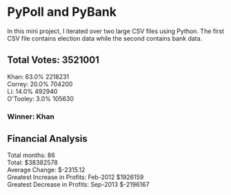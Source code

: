 # PyPoll and PyBank 

In this mini project, I iterated over two large CSV files using Python. The first CSV file contains election data while the second contains bank data. 

## Total Votes: 3521001

Khan: 63.0% 2218231
<br>
Correy: 20.0% 704200
<br>
Li: 14.0% 492940
<br>
O'Tooley: 3.0% 105630

### Winner: Khan


## Financial Analysis

Total months: 86
<br>
Total: $38382578
<br>
Average Change: $-2315.12
<br>
Greatest Increase in Profits: Feb-2012 $1926159
<br>
Greatest Decrease in Profits: Sep-2013 $-2196167 

